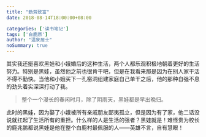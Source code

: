 ```yaml
---
title: "勤劳致富"
date: 2018-08-14T18:00:00+08:00

categories: ['读书笔记']
tags: ['白鹿原']
author: "温泉居士"
noSummary: true
---
```


其实我还挺喜欢黑娃和小娥婚后的这种生活，两个人都乐观积极地朝着更好的生活努力。特别是黑娃，虽然他之前也很肯干吧，但是在我看来那是因为在别人家干活不得不勤快。当他和小娥买下一孔窑洞组建家庭自己单干之后，他的那种自强不息的劲头着实深深打动了我。

> 整个一个漫长的春闲时月，除了阴雨天，黑娃都是早出晚归。

此时的黑娃，因为娶了小娥被所有亲戚朋友鄙夷孤立，但是因为有了家，他二话没说就扛起了生活所有的重担。什么样的人是生活的强者？黑娃就是！难怪贵为校长的鹿兆鹏都说黑娃是他在整个白鹿村最佩服的人——英雄不言，自有慧眼！